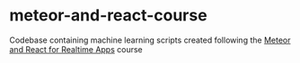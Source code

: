 # meteor-and-react-course
Codebase containing machine learning scripts created following the [Meteor and React for Realtime Apps](https://www.udemy.com/meteor-react-tutorial) course
